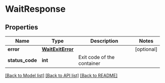 # WaitResponse

## Properties
Name | Type | Description | Notes
------------ | ------------- | ------------- | -------------
**error** | [**WaitExitError**](WaitExitError.md) |  | [optional] 
**status_code** | **int** | Exit code of the container | 

[[Back to Model list]](../README.md#documentation-for-models) [[Back to API list]](../README.md#documentation-for-api-endpoints) [[Back to README]](../README.md)



